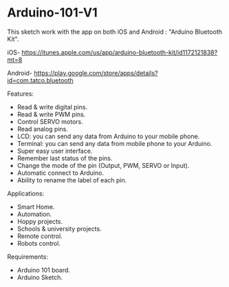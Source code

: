 # Arduino-101-V1
This sketch work with the app on both iOS and Android : "Arduino Bluetooth Kit".

iOS- https://itunes.apple.com/us/app/arduino-bluetooth-kit/id1172121838?mt=8 

Android- https://play.google.com/store/apps/details?id=com.tatco.bluetooth 

Features:

- Read & write digital pins. 
- Read & write PWM pins.
- Control SERVO motors.
- Read analog pins.
- LCD: you can send any data from Arduino to your mobile phone.
- Terminal: you can send any data from mobile phone to your Arduino.
- Super easy user interface.
- Remember last status of the pins.
- Change the mode of the pin (Output, PWM, SERVO or Input).
- Automatic connect to Arduino.
- Ability to rename the label of each pin.

Applications:

- Smart Home.
- Automation.
- Hoppy projects.
- Schools & university projects.
- Remote control.
- Robots control.

Requirements:

- Arduino 101 board.
- Arduino Sketch.
